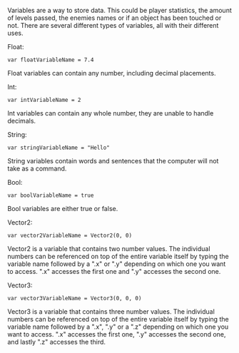 Variables are a way to store data. This could be player statistics, the amount of levels passed, the enemies names or if an object has been touched or not. There are several different types of variables, all with their different uses.

Float:
```
var floatVariableName = 7.4
```
Float variables can contain any number, including decimal placements.


Int:
```
var intVariableName = 2
```
Int variables can contain any whole number, they are unable to handle decimals.


String:
```
var stringVariableName = "Hello"
```
String variables contain words and sentences that the computer will not take as a command.


Bool:
```
var boolVariableName = true
```
Bool variables are either true or false.


Vector2:
```
var vector2VariableName = Vector2(0, 0)
```
Vector2 is a variable that contains two number values. The individual numbers can be referenced on top of the entire variable itself by typing the variable name followed by a ".x" or ".y" depending on which one you want to access. ".x" accesses the first one and ".y" accesses the second one.


Vector3:
```
var vector3VariableName = Vector3(0, 0, 0)
```
Vector3 is a variable that contains three number values. The individual numbers can be referenced on top of the entire variable itself by typing the variable name followed by a ".x", ".y" or a ".z" depending on which one you want to access. ".x" accesses the first one, ".y" accesses the second one, and lastly ".z" accesses the third.